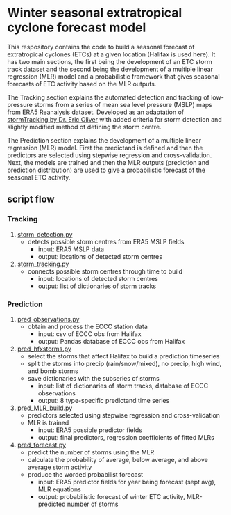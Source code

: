 # Winter seasonal extratropical cyclone forecast model
This respository contains the code to build a seasonal forecast of extratropical cyclones (ETCs) at a given location (Halifax is used here). It has two main sections, the first being the development of an ETC storm track dataset and the second being the development of a multiple linear regression (MLR) model and a probabilistic framework that gives seasonal forecasts of ETC activity based on the MLR outputs.   

The Tracking section explains the automated detection and tracking of low-pressure storms from a series of mean sea level pressure (MSLP) maps from ERA5 Reanalysis dataset. Developed as an adaptation of [stormTracking by Dr. Eric Oliver](https://github.com/ecjoliver/stormTracking) with added criteria for storm detection and slightly modified method of defining the storm centre.

The Prediction section explains the development of a multiple linear regression (MLR) model. First the predictand is defined and then the predictors are selected using stepwise regression and cross-validation. Next, the models are trained and then the MLR outputs (prediction and prediction distribution) are used to give a probabilistic forecast of the seasonal ETC activity.

## script flow 

### Tracking
1. [storm_detection.py](https://github.com/bekahcav/WinterETCSeasonalModel/blob/main/storm_detection.py)
    - detects possible storm centres from ERA5 MSLP fields
        - input: ERA5 MSLP data
        - output: locations of detected storm centres
2. [storm_tracking.py](https://github.com/bekahcav/WinterETCSeasonalModel/blob/main/storm_tracking.py)
    - connects possible storm centres through time to build 
        - input: locations of detected storm centres
        - output: list of dictionaries of storm tracks


### Prediction
1. [pred_observations.py](https://github.com/bekahcav/WinterETCSeasonalModel/blob/main/pred_observations.py)
    - obtain and process the ECCC station data
        - input: csv of ECCC obs from Halifax 
        - output: Pandas database of ECCC obs from Halifax
2. [pred_hfxstorms.py](https://github.com/bekahcav/WinterETCSeasonalModel/blob/main/pred_hfxstorms.py)
    - select the storms that affect Halifax to build a prediction timeseries
    - split the storms into precip (rain/snow/mixed), no precip, high wind, and bomb storms
    - save dictionaries with the subseries of storms
        - input: list of dictionaries of storm tracks, database of ECCC observations
        - output: 8 type-specific predictand time series
3. [pred_MLR_build.py](https://github.com/bekahcav/WinterETCSeasonalModel/blob/main/pred_MLR_build.py)
    - predictors selected using stepwise regression and cross-validation
    - MLR is trained 
        - input: ERA5 possible predictor fields 
        - output: final predictors, regression coefficients of fitted MLRs
4. [pred_forecast.py](https://github.com/bekahcav/WinterETCSeasonalModel/blob/main/pred_forecast.py)
    - predict the number of storms using the MLR
    - calculate the probability of average, below average, and above average storm activity 
    - produce the worded probabilist forecast
        - input: ERA5 predictor fields for year being forecast (sept avg), MLR equations
        - output: probabilistic forecast of winter ETC activity, MLR-predicted number of storms 
        
        


